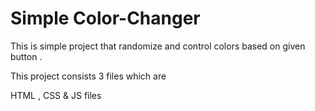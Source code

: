 # Simple Color-Changer 

This is simple project that randomize and control colors based on given button .

This project consists 3 files which are
  
   HTML , CSS & JS files 


